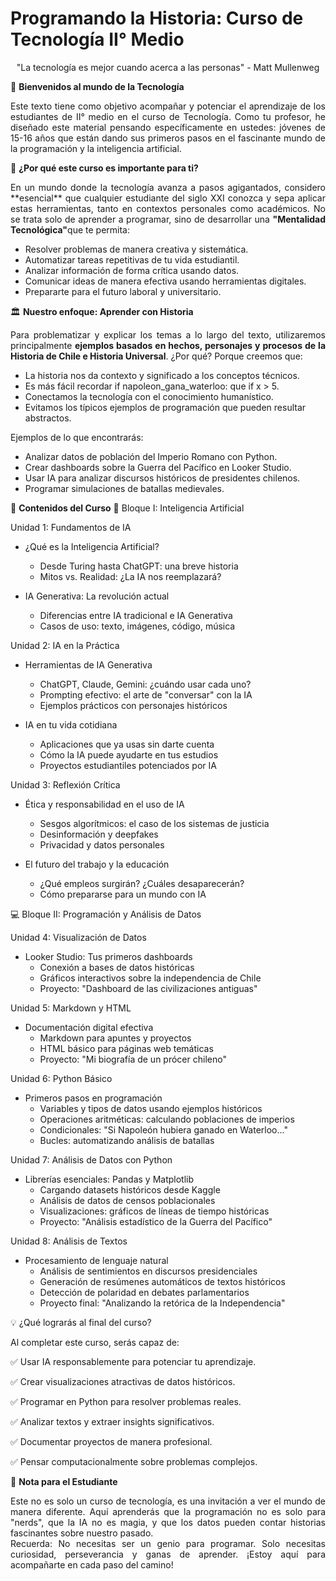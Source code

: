 # Programando la Historia: Curso de Tecnología II° Medio

<div align="center">"La tecnología es mejor cuando acerca a las personas" - Matt Mullenweg</div>

👋 **Bienvenidos al mundo de la Tecnología**

<div style="text-align: justify;">
Este texto tiene como objetivo acompañar y potenciar el aprendizaje de los estudiantes de II° medio en el curso de Tecnología. Como tu profesor, he diseñado este material pensando específicamente en ustedes: jóvenes de 15-16 años que están dando sus primeros pasos en el fascinante mundo de la programación y la inteligencia artificial.
</div>

🤔 **¿Por qué este curso es importante para ti?**

<div style="text-align: justify;">
En un mundo donde la tecnología avanza a pasos agigantados, considero **esencial** que cualquier estudiante del siglo XXI conozca y sepa aplicar estas herramientas, tanto en contextos personales como académicos. No se trata solo de aprender a programar, sino de desarrollar una <b>"Mentalidad Tecnológica"</b>que te permita:</div>

- Resolver problemas de manera creativa y sistemática.
- Automatizar tareas repetitivas de tu vida estudiantil.
- Analizar información de forma crítica usando datos.
- Comunicar ideas de manera efectiva usando herramientas  digitales. 
- Prepararte para el futuro laboral y universitario. 

🏛️ **Nuestro enfoque: Aprender con Historia**

<div style="text-align: justify;">
Para problematizar y explicar los temas a lo largo del texto, utilizaremos principalmente <b>ejemplos basados en hechos, personajes y procesos de la Historia de Chile e Historia Universal</b>. ¿Por qué? Porque creemos que:</div>

- La historia nos da contexto y significado a los conceptos técnicos.
- Es más fácil recordar if napoleon_gana_waterloo: que if x > 5.
- Conectamos la tecnología con el conocimiento humanístico.
- Evitamos los típicos ejemplos de programación que pueden resultar abstractos. 

Ejemplos de lo que encontrarás:

- Analizar datos de población del Imperio Romano con Python.
- Crear dashboards sobre la Guerra del Pacífico en Looker Studio.
- Usar IA para analizar discursos históricos de presidentes chilenos.
- Programar simulaciones de batallas medievales.

📖 **Contenidos del Curso**
🤖 Bloque I: Inteligencia Artificial

Unidad 1: Fundamentos de IA

- ¿Qué es la Inteligencia Artificial?
  - Desde Turing hasta ChatGPT: una breve historia
  - Mitos vs. Realidad: ¿La IA nos reemplazará?

- IA Generativa: La revolución actual
  - Diferencias entre IA tradicional e IA Generativa
  - Casos de uso: texto, imágenes, código, música

Unidad 2: IA en la Práctica

- Herramientas de IA Generativa
  - ChatGPT, Claude, Gemini: ¿cuándo usar cada uno?
  - Prompting efectivo: el arte de "conversar" con la IA
  - Ejemplos prácticos con personajes históricos

- IA en tu vida cotidiana
  - Aplicaciones que ya usas sin darte cuenta
  - Cómo la IA puede ayudarte en tus estudios
  - Proyectos estudiantiles potenciados por IA

Unidad 3: Reflexión Crítica

- Ética y responsabilidad en el uso de IA
  - Sesgos algorítmicos: el caso de los sistemas de justicia
  - Desinformación y deepfakes
  - Privacidad y datos personales

- El futuro del trabajo y la educación
  - ¿Qué empleos surgirán? ¿Cuáles desaparecerán?
  - Cómo prepararse para un mundo con IA

💻 Bloque II: Programación y Análisis de Datos

Unidad 4: Visualización de Datos

- Looker Studio: Tus primeros dashboards
  - Conexión a bases de datos históricas
  - Gráficos interactivos sobre la independencia de Chile
  - Proyecto: "Dashboard de las civilizaciones antiguas"

Unidad 5: Markdown y HTML

- Documentación digital efectiva
  - Markdown para apuntes y proyectos
  - HTML básico para páginas web temáticas
  - Proyecto: "Mi biografía de un prócer chileno"

Unidad 6: Python Básico

- Primeros pasos en programación
  - Variables y tipos de datos usando ejemplos históricos
  - Operaciones aritméticas: calculando poblaciones de imperios
  - Condicionales: "Si Napoleón hubiera ganado en Waterloo..."
  - Bucles: automatizando análisis de batallas

Unidad 7: Análisis de Datos con Python

- Librerías esenciales: Pandas y Matplotlib
  - Cargando datasets históricos desde Kaggle
  - Análisis de datos de censos poblacionales
  - Visualizaciones: gráficos de líneas de tiempo históricas
  - Proyecto: "Análisis estadístico de la Guerra del Pacífico"

Unidad 8: Análisis de Textos

- Procesamiento de lenguaje natural
  - Análisis de sentimientos en discursos presidenciales
  - Generación de resúmenes automáticos de textos históricos
  - Detección de polaridad en debates parlamentarios
  - Proyecto final: "Analizando la retórica de la Independencia"

💡 ¿Qué lograrás al final del curso?

Al completar este curso, serás capaz de:

✅ Usar IA responsablemente para potenciar tu aprendizaje.

✅ Crear visualizaciones atractivas de datos históricos.

✅ Programar en Python para resolver problemas reales.

✅ Analizar textos y extraer insights significativos.

✅ Documentar proyectos de manera profesional.

✅ Pensar computacionalmente sobre problemas complejos.

📝 **Nota para el Estudiante**

<div style="text-align: justify;">Este no es solo un curso de tecnología, es una invitación a ver el mundo de manera diferente. Aquí aprenderás que la programación no es solo para "nerds", que la IA no es magia, y que los datos pueden contar historias fascinantes sobre nuestro pasado.</div>

<div style="text-align: justify;">Recuerda: No necesitas ser un genio para programar. Solo necesitas curiosidad, perseverancia y ganas de aprender. ¡Estoy aquí para acompañarte en cada paso del camino!</div>

```{tableofcontents}
```
